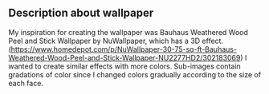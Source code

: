 ## Description about wallpaper 

My inspiration for creating the wallpaper was Bauhaus Weathered Wood Peel and Stick Wallpaper by NuWallpaper, which has a 3D effect. 
(https://www.homedepot.com/p/NuWallpaper-30-75-sq-ft-Bauhaus-Weathered-Wood-Peel-and-Stick-Wallpaper-NU2277HD2/302183069)
I wanted to create similar effects with more colors. 
Sub-images contain gradations of color since I changed colors gradually according to the size of each face. 